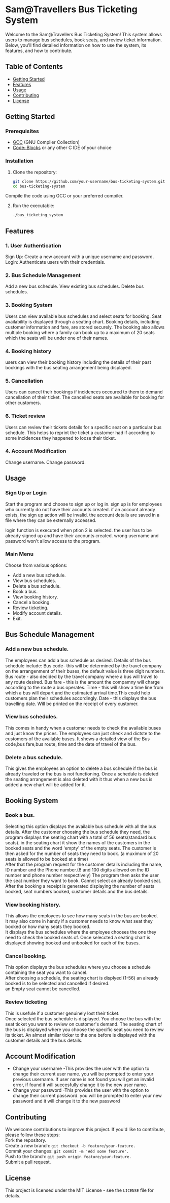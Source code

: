 # Sam@Travellers Bus Ticketing System

Welcome to the Sam@Travellers Bus Ticketing System! This system allows users to manage bus schedules, book seats, and review ticket information. Below, you'll find detailed information on how to use the system, its features, and how to contribute.

## Table of Contents
- [Getting Started](#getting-started)
- [Features](#features)
- [Usage](#usage)
- [Contributing](#contributing)
- [License](#license)

## Getting Started

### Prerequisites
- [GCC](https://gcc.gnu.org/) (GNU Compiler Collection)
- [Code::Blocks](http://www.codeblocks.org/) or any other C IDE of your choice

### Installation
1. Clone the repository:
   ```bash
   git clone https://github.com/your-username/bus-ticketing-system.git
   cd bus-ticketing-system
Compile the code using GCC or your preferred compiler.

2. Run the executable:
    ```bash
    ./bus_ticketing_system 

## Features
### 1. User Authentication
Sign Up: Create a new account with a unique username and password.
Login: Authenticate users with their credentials.
### 2. Bus Schedule Management
Add a new bus schedule.
View existing bus schedules.
Delete bus schedules.
### 3. Booking System
Users can view available bus schedules and select seats for booking.
Seat availability is displayed through a seating chart.
Booking details, including customer information and fare, are stored securely.
The booking also allows multiple booking where a family can book up to a maximum of 20 seats which the seats will be under one of their names.
### 4. Booking history
users can view their booking history including the details of their past bookings with the bus seating arrangement being displayed.
### 5. Cancellation
Users can cancel their bookings if incidences occoured to them to demand cancellation of their ticket.
The cancelled seats are available for booking for other customers.
### 6. Ticket review
Users can review their tickets  details for a specific seat on a particular bus schedule. 
This helps to reprint the ticket a customer had if according to some incidences they happened to loose their ticket.
### 4. Account Modification
Change username.
Change password.

## Usage
### Sign Up or Login
Start the program and choose to sign up or log in.
sign up is for employees who currently do not have their accounts created.
if an account already exists, the sign up action will be invalid.
the account details are saved in a file where they can be externally accessed.

login function is executed when ption 2 is selected. the user has to be already signed up and have their accounts created. 
wrong username and password won't allow access to the program. 
### Main Menu
Choose from various options:
- Add a new bus schedule.
- View bus schedules.
- Delete a bus schedule.
- Book a bus.
- View booking history.
- Cancel a booking.
- Review ticketing.
- Modify account details.
- Exit.

## Bus Schedule Management
### Add a new bus schedule. 
The employees can add a bus schedule as desired. 
Details of the bus schedule include: 
Bus code- this will be determined by the travel company on the arrangenment of their buses, the default value is three digit numbers.
Bus route - also decided by the travel company where a bus will travel to any route desired.
Bus fare - this is the amount the compamny will charge according to the route a bus operates.
Time - this will show a time line from which a bus will depart and the estimated arrival time.This could help customers plan their schedules accordingly.
Date - this displays the bus travelling date. Will be printed on the receipt of every customer.
### View bus schedules.
This comes in handy when a customer needs to check the available buses and just know the prices.
The employees can just check and dictste to the customers of the available buses.
It shows a detailed view of the Bus code,bus fare,bus route, time and the date of travel of the bus.
### Delete a bus schedule.
This gives the employees an option to delete a bus schedule if the bus is already traveled or the bus is not functioning.
Once a schedule is deleted the seating arrangement is also deleted with it thus when a new bus is added a new chart will be added for it.

## Booking System
### Book a bus.
Selecting this option displays the available bus schedule with all the bus details.
After the customer choosing the bus schedule they need, the program displays the seating chart with a total of 56 seats(standard bus seats).
in the seating chart it show the names of the customers in the booked seats and the word 'empty' of the empty seats.
The customer is then asked for the number of seats they need to book. (a muximum of 20 seats is allowed to be booked at a time)  
After that the program request for the customer details including the name, ID number and the Phone number.(8 and 100 digits allowed on the ID number and phone number respectively)
The program then asks the user the seat number they want to book. Cannot select an already booked seat.
After the booking a receipt is generated displaying the number of seats booked, seat numbers booked, customer details and the bus details.
### View booking history.
This allows the employees to see how many seats in the bus are booked.  
It may also come in handy if a customer needs to know what seat they booked or how many seats they booked.  
It displays the bus schedules where the employee chooses the one they need to check the booked seats of.
Once seleccted a seating chart is displayed showing booked and unbooked for each of the buses.
### Cancel booking.
This option displays the bus schedules where you choose a schedule containing the seat you want to cancel.  
After choosing a schedule, the seating chart is displyed (1-56) an already booked is to be selected and cancelled if desired.  
an Empty seat cannot be cancelled.
### Review ticketing
This is usefule if a customer genuinely lost their ticket.  
Once selected the bus schedule is displayed. You choose the bus with the seat ticket you want to review on customer's demand.
The seating chart of the bus is displayed where you choose the specific seat you need to review its ticket. An almost similar ticker to the one before is displayed with the customer details and the bus details. 
## Account Modification
- Change your username -This provides the user with the option to change their current user name. you will be prompted to enter your previous username. If user name is not found you will get an invalid error, if found it will succesfully change it to the new user name.
- Change your password -This provides the user with the option to change their current password. you will be prompted to enter your new password and it will change it to the new password

## Contributing
We welcome contributions to improve this project. If you'd like to contribute, please follow these steps:  
Fork the repository.  
Create a new branch: `git checkout -b feature/your-feature.`  
Commit your changes: `git commit -m 'Add some feature'.`  
Push to the branch: `git push origin feature/your-feature.`  
Submit a pull request.  

## License
This project is licensed under the MIT License - see the `LICENSE` file for details.
